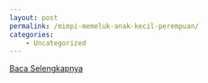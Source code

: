 ```yaml
---
layout: post
permalink: /mimpi-memeluk-anak-kecil-perempuan/
categories:
    - Uncategorized
---
```


[Baca Selengkapnya](/07)